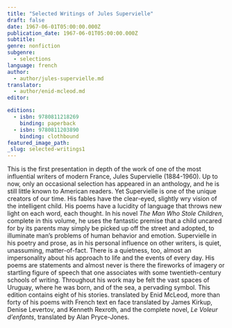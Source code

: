 ```yaml
---
title: "Selected Writings of Jules Supervielle"
draft: false
date: 1967-06-01T05:00:00.000Z
publication_date: 1967-06-01T05:00:00.000Z
subtitle:
genre: nonfiction
subgenre:
  - selections
language: french
author:
  - author/jules-supervielle.md
translator:
  - author/enid-mcleod.md
editor:

editions:
  - isbn: 9780811218269
    binding: paperback
  - isbn: 9780811203890
    binding: clothbound
featured_image_path:
_slug: selected-writings1
---
```


This is the first presentation in depth of the work of one of the most influential writers of modern France, Jules Supervielle (1884-1960). Up to now, only an occasional selection has appeared in an anthology, and he is still little known to American readers. Yet Supervielle is one of the unique creators of our time. His fables have the clear-eyed, slightly wry vision of the intelligent child. His poems have a Iucidity of language that throws new light on each word, each thought. In his novel _The Man Who Stole Children_, complete in this volume, he uses the fantastic premise that a child uncared for by its parents may simply be picked up off the street and adopted, to illuminate man’s problems of human behavior and emotion. Supervielle in his poetry and prose, as in his personal influence on other writers, is quiet, unassuming, matter-of-fact. There is a quietness, too, almost an impersonality about his approach to life and the events of every day. His poems are statements and almost never is there the fireworks of imagery or startling figure of speech that one associates with some twentieth-century schools of writing. Throughout his work may be felt the vast spaces of Uruguay, where he was born, and of the sea, a pervading symbol. This edition contains eight of his stories. translated by Enid McLeod, more than forty of his poems with French text en face translated by James Kirkup, Denise Levertov, and Kenneth Rexroth, and the complete novel, _Le Voleur d’enfants_, translated by Alan Pryce-Jones.


